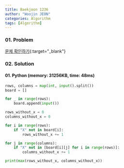 ```yaml
---
title: Baekjoon 1236
author: "Woojin JEON"
categories: Algorithm
tags: [Algorithm]
---
```


### 01. Problem

[문제 확인하기](https://www.acmicpc.net/problem/1236){:target="_blank"}

### 02. Solution

#### 01. Python (memory: 31256KB, time: 48ms)

```Python
rows, columns = map(int, input().split())
board = []

for _ in range(rows):
    board.append(input())

rows_without_x = 0
columns_without_x = 0

for i in range(rows):
    if "X" not in board[i]:
        rows_without_x += 1

for j in range(columns):
    if "X" not in [board[i][j] for i in range(rows)]:
        columns_without_x += 1

print(max(rows_without_x, columns_without_x))
```
